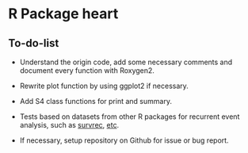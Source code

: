# R Package heart 

## To-do-list

* Understand the origin code, add some necessary comments and 
	document every function with Roxygen2.

* Rewrite plot function by using ggplot2 if necessary.

* Add S4 class functions for print and summary.

* Tests based on datasets from other R packages for 
	recurrent event analysis, such as 
	[survrec](http://cran.r-project.org/web/packages/survrec/index.html),
	[etc](http://cran.r-project.org/web/views/Survival.html).

* If necessary, setup repository on Github for issue or bug report.


